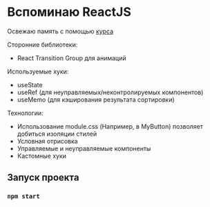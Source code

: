 # Вспоминаю ReactJS


Освежаю память с помощью [курса](https://www.youtube.com/watch?v=GNrdg3PzpJQ&t=902s&ab_channel=UlbiTV)

Сторонние библиотеки:
- React Transition Group для анимаций

Используемые хуки:
- useState
- useRef (для неуправляемых/неконтролируемых компонентов)
- useMemo (для кэширования результата сортировки)

Технологии:
- Использование module.css (Например, в MyButton) позволяет добиться изоляции стилей
- Условная отрисовка
- Управляемые и неуправляемые компоненты
- Кастомные хуки
## Запуск проекта

### `npm start`
